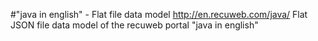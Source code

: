 #"java in english" - Flat file data model
http://en.recuweb.com/java/
Flat JSON file data model of the recuweb portal "java in english"
